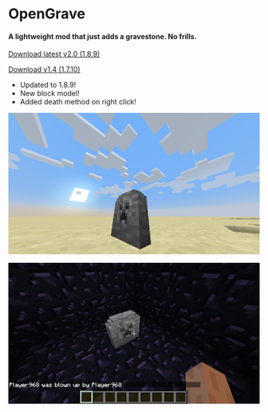 # OpenGrave
#### A lightweight mod that just adds a gravestone. No frills.
[Download latest v2.0 (1.8.9)](https://github.com/Yopu/OpenGrave/releases/download/2.0/OpenGrave-1.8.9-2.0.jar)

[Download v1.4 (1.7.10)](https://github.com/Yopu/OpenGrave/releases/download/1.4/OpenGrave-1.7.10-1.4.jar)

* Updated to 1.8.9!
* New block model!
* Added death method on right click!

![light](example_screenshots/light.png)

![dark](example_screenshots/dark.png)
